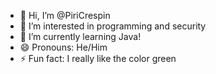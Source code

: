 - 👋 Hi, I’m @PiriCrespin
- 👀 I’m interested in programming and security
- 🌱 I’m currently learning Java!
- 😄 Pronouns: He/Him
- ⚡ Fun fact: I really like the color green

<!---
PiriCrespin/PiriCrespin is a ✨ special ✨ repository because its `README.md` (this file) appears on your GitHub profile.
You can click the Preview link to take a look at your changes.
--->
